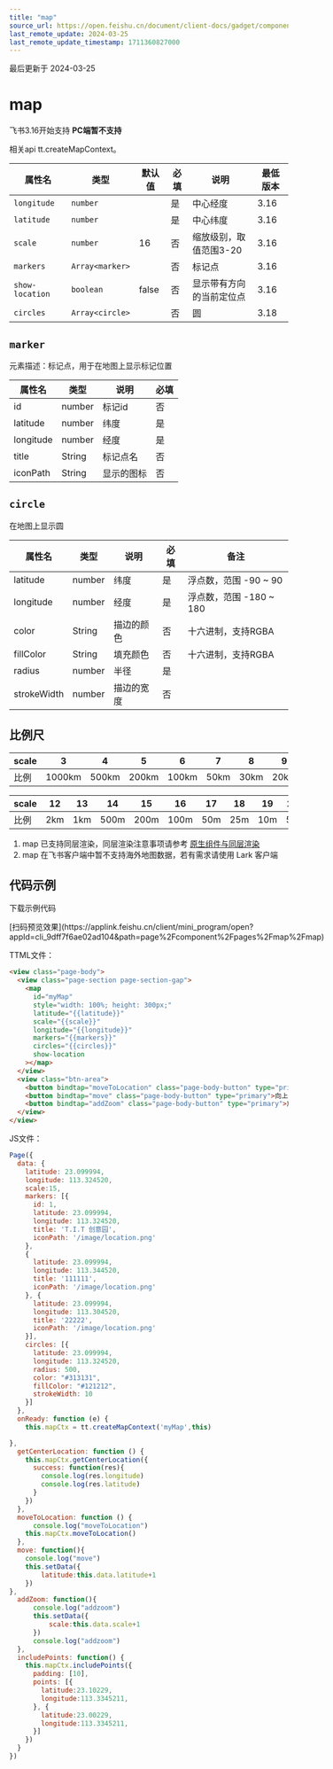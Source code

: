 ```yaml
---
title: "map"
source_url: https://open.feishu.cn/document/client-docs/gadget/component-component/basic-component/map/map
last_remote_update: 2024-03-25
last_remote_update_timestamp: 1711360827000
---
```

最后更新于 2024-03-25

# map
飞书3.16开始支持
**PC端暂不支持**

相关api tt.createMapContext。

| 属性名         | 类型           | 默认值     |必填| 说明         | 最低版本
| --------- | --------------- | -------   | -------   | ----------- | ------|
|`longitude` | `number` |  | 是 |中心经度|3.16
|`latitude` | `number` |  |是|中心纬度|3.16
|`scale` | `number` |  16| 否|缩放级别，取值范围3-20|3.16
|`markers` | `Array<marker>` |  | 否|标记点|3.16
|`show-location` | `boolean` | false |否 |显示带有方向的当前定位点|3.16
|`circles` | `Array<circle>` |  | 否|圆|3.18

## `marker`

元素描述：标记点，用于在地图上显示标记位置

| 属性名         | 类型            | 说明         | 必填|
| --------- | -----------   | ----------- | ---------- | 
|id|number|标记id|否
|latitude|number|纬度|是
|longitude|number|经度|是
|title|String|标记点名|否
|iconPath|String|显示的图标|否
## `circle`

在地图上显示圆

| 属性名         | 类型            | 说明         | 必填|备注
| --------- | -----------   | ----------- | ---------- | -----|
|latitude|number|纬度|是|浮点数，范围 -90 ~ 90
|longitude|number|经度|是|浮点数，范围 -180 ~ 180
|color|String|描边的颜色|否|十六进制，支持RGBA
|fillColor|String|填充颜色	|否|十六进制，支持RGBA
|radius|number|半径|是
|strokeWidth|number|描边的宽度|否
## 比例尺
| scale | 3 | 4 | 5 | 6 | 7 | 8 |9  | 10 |11|
| ----- | :--: | :--: | :--: | :--:| :--: | :--:| :--: | :--:| :--: 
| 比例 | 1000km | 500km | 200km | 100km | 50km | 30km |20km  | 10km |5km|

| scale  |12 | 13 |14| 15 | 16 | 17 | 18 |19  | 20 |
| ----- | :--: | :--: | :--: | :--:| :--: | :--:| :--: | :--:| :--: 
| 比例 | 2km | 1km | 500m | 200m | 100m | 50m |25m  | 10m |5m|
1. map 已支持同层渲染，同层渲染注意事项请参考 [原生组件与同层渲染](https://open.feishu.cn/document/uYjL24iN/uUTM5UjL1ETO14SNxkTN/native-component)
2. map 在飞书客户端中暂不支持海外地图数据，若有需求请使用 Lark 客户端

## 代码示例

<md-download-code href="https://open.feishu.cn/document/uYjL24iN/uYDM04iNwQjL2ADN" mobileDisplay="none">下载示例代码</md-download-code>

<div style="display: flex">
          [扫码预览效果](https://applink.feishu.cn/client/mini_program/open?appId=cli_9dff7f6ae02ad104&path=page%2Fcomponent%2Fpages%2Fmap%2Fmap)

</div> 

TTML文件：
```html 
<view class="page-body">
  <view class="page-section page-section-gap">
    <map
      id="myMap"
      style="width: 100%; height: 300px;"
      latitude="{{latitude}}"
      scale="{{scale}}"
      longitude="{{longitude}}"
      markers="{{markers}}"
      circles="{{circles}}"
      show-location
    ></map>
  </view>
  <view class="btn-area">
    <button bindtap="moveToLocation" class="page-body-button" type="primary">移动到定位位置</button>
    <button bindtap="move" class="page-body-button" type="primary">向上移动</button>
    <button bindtap="addZoom" class="page-body-button" type="primary">放大地图</button>
  </view>
</view>
``` 
JS文件：
```javascript 
Page({
  data: {
    latitude: 23.099994,
    longitude: 113.324520,
    scale:15,
    markers: [{
      id: 1,
      latitude: 23.099994,
      longitude: 113.324520,
      title: 'T.I.T 创意园',
      iconPath: '/image/location.png'
    },
    {
      latitude: 23.099994,
      longitude: 113.344520,
      title: '111111',
      iconPath: '/image/location.png'
    }, {
      latitude: 23.099994,
      longitude: 113.304520,
      title: '22222',
      iconPath: '/image/location.png'
    }],
    circles: [{
      latitude: 23.099994,
      longitude: 113.324520,
      radius: 500,
      color: "#313131",
      fillColor: "#121212",
      strokeWidth: 10
    }]
  },
  onReady: function (e) {
    this.mapCtx = tt.createMapContext('myMap',this)

},
  getCenterLocation: function () {
    this.mapCtx.getCenterLocation({
      success: function(res){
        console.log(res.longitude)
        console.log(res.latitude)
      }
    })
  },
  moveToLocation: function () {
      console.log("moveToLocation")
    this.mapCtx.moveToLocation()
  },
  move: function(){
    console.log("move")
    this.setData({
        latitude:this.data.latitude+1
    })
},
  addZoom: function(){
      console.log("addzoom")
      this.setData({
          scale:this.data.scale+1
      })
      console.log("addzoom")
  },
  includePoints: function() {
    this.mapCtx.includePoints({
      padding: [10],
      points: [{
        latitude:23.10229,
        longitude:113.3345211,
      }, {
        latitude:23.00229,
        longitude:113.3345211,
      }]
    })
  }
})

```
